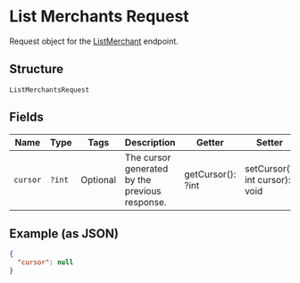 
# List Merchants Request

Request object for the [ListMerchant](../../doc/apis/merchants.md#list-merchants) endpoint.

## Structure

`ListMerchantsRequest`

## Fields

| Name | Type | Tags | Description | Getter | Setter |
|  --- | --- | --- | --- | --- | --- |
| `cursor` | `?int` | Optional | The cursor generated by the previous response. | getCursor(): ?int | setCursor(?int cursor): void |

## Example (as JSON)

```json
{
  "cursor": null
}
```

